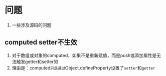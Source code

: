 # 问题

1. 一些涉及源码的问题

## computed setter不生效

1. 对于数组或对象的computed，如果不是重新赋值，而是push或添加属性是无法触发getter和setter的
2. 理由是：computed`只是通过`Object.defineProperty设置了`setter`和`getter`



##  